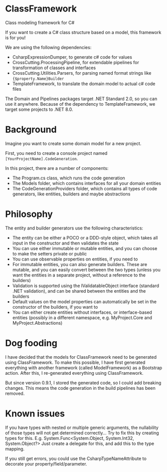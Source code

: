# ClassFramework
Class modeling framework for C#

If you want to create a C# class structure based on a model, this framework is for you!

We are using the following dependencies:
- CsharpExpressionDumper, to generate c# code for values
- CrossCutting.ProcessingPipeline, for extendable pipelines for transformation of classes and interfaces
- CrossCutting.Utilities.Parsers, for parsing named format strings like ``{$property.Name}Builder``
- TemplateFramework, to translate the domain model to actual c# code files

The Domain and Pipelines packages target .NET Standard 2.0, so you can use it anywhere. Because of the dependency to TemplateFramework, we target some projects to .NET 8.0.

# Background

Imagine you want to create some domain model for a new project.

First, you need to create a console project named ``[YourProjectName].CodeGeneration``.

In this project, there are a number of components:
- The Program.cs class, which runs the code generation
- The Models folder, which contains interfaces for all your domain entities
- The CodeGenerationProviders folder, which contains all types of code generators, like entities, builders and maybe abstractions

# Philosophy

The entity and builder generators use the following characteristics:
- The entity can be either a POCO or a DDD-style object, which takes all input in the constructor and then validates the state
- You can use either immutable or mutable entities, and you can choose to make the setters private or public
- You can use observable properties on entities, if you need to
- For immutable entities, you can also generate builders. These are mutable, and you can easily convert between the two types (unless you want the entities in a separate project, without a reference to the builders)
- Validation is supported using the IValidatableObject interface (standard .NET validation), and can be shared between the entities and the builders
- Default values on the model properties can automatically be set in the constructor of the builders, if you want to
- You can either create entities without interfaces, or interface-based entities (possibly in a different namespace, e.g. MyProject.Core and MyProject.Abstractions)

# Dog fooding

I have decided that the models for ClassFramework need to be generated using ClassFramework. To make this possible, I have first generated everything with another framework (called ModelFramework) as a Bootstrap action. After this, I re-generated everything using ClassFramework.

But since version 0.9.1, I stored the generated code, so I could add breaking changes. This means the code generation in the build pipelines has been removed.

# Known issues

If you have types with nested or multiple generic arguments, the nullability of those types will not get determined correctly... Try to fix this by creating types for this.
E.g. System.Func<System.Object, System.Int32, System.Object?>
Just create a delegate for this, and add this to the type mapping.

If you still get errors, you could use the CsharpTypeNameAttribute to decorate your property/field/parameter.
